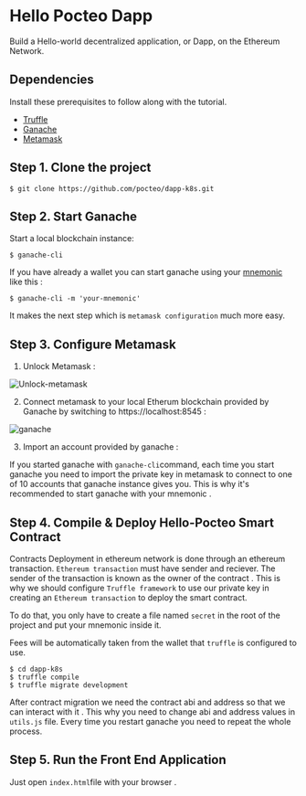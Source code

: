 # Hello Pocteo Dapp
Build a Hello-world decentralized application, or Dapp, on the Ethereum Network.

## Dependencies
Install these prerequisites to follow along with the tutorial. 

- [Truffle](https://github.com/trufflesuite/truffle)
- [Ganache](https://www.npmjs.com/package/ganache-cli)
- [Metamask](https://metamask.io/)

## Step 1. Clone the project
```
$ git clone https://github.com/pocteo/dapp-k8s.git
```
## Step 2. Start Ganache
Start a local blockchain instance:
```
$ ganache-cli
```
If you have already a wallet you can start ganache using your [mnemonic](https://blog.blockchain.com/2015/10/27/understanding-mnemonics-and-the-blockchain-wallet/) like this :
```
$ ganache-cli -m 'your-mnemonic'
```
It makes the next step which is `metamask configuration` much more easy.

## Step 3. Configure Metamask

1. Unlock Metamask :


![Unlock-metamask](https://miro.medium.com/max/359/1*ym2Y3hcop0aoPM2UOPy8GA.png)

2. Connect metamask to your local Etherum blockchain provided by Ganache by switching to https://localhost:8545 :


![ganache](https://i.stack.imgur.com/RaR7P.png)

3. Import an account provided by ganache :

If you started ganache with `ganache-cli`command, each time you start ganache you need to import the private key in metamask to connect to one of 10 accounts that ganache instance gives you. This is why it's recommended to start ganache with your mnemonic .

## Step 4. Compile & Deploy Hello-Pocteo Smart Contract

Contracts Deployment in ethereum network is done through an ethereum transaction. `Ethereum transaction` must have sender and reciever. The sender of the transaction is known as the owner of the contract . This is why we should configure `Truffle framework` to use our private key in creating an `Ethereum transaction` to deploy the smart contract.

To do that, you only have to create a file named `secret` in the root of the project and put your mnemonic inside it.

Fees will be automatically taken from the wallet that `truffle` is configured to use.

```
$ cd dapp-k8s
$ truffle compile 
$ truffle migrate development
```
After contract migration we need the contract abi and address so that we can interact with it .
This why you need to change abi and address values in `utils.js` file. Every time you restart ganache you need to repeat the whole process. 

## Step 5. Run the Front End Application

Just open `index.html`file with your browser .
